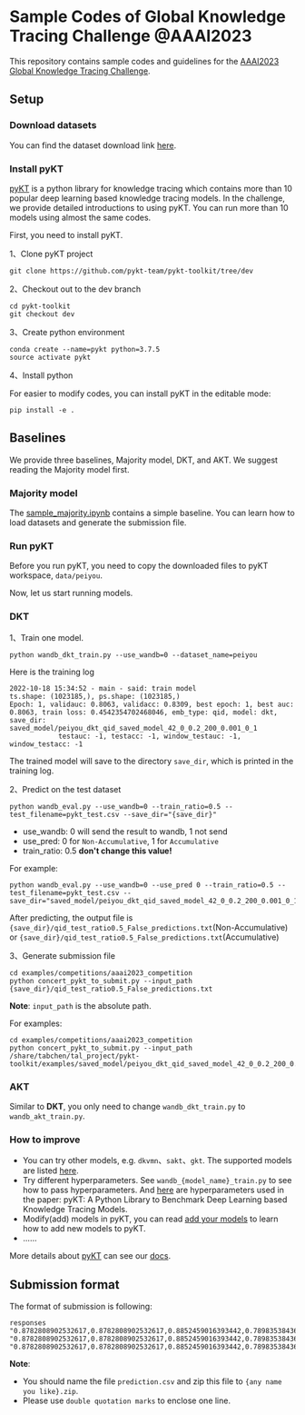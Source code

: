 # Sample Codes of Global Knowledge Tracing Challenge @AAAI2023

This repository contains sample codes and guidelines for the [AAAI2023 Global Knowledge Tracing Challenge](http://ai4ed.cc/competitions/aaai2023competition). 

## Setup
### Download datasets

You can find the dataset download link [here](http://ai4ed.cc/competitions/aaai2023competition). 

### Install pyKT

[pyKT](https://pykt.org/) is a python library for knowledge tracing which contains more than 10 popular deep learning based knowledge tracing models. In the challenge, we provide detailed introductions to using pyKT. You can run more than 10 models using almost the same codes. 


First, you need to install pyKT.

1、Clone pyKT project
```shell
git clone https://github.com/pykt-team/pykt-toolkit/tree/dev
```

2、Checkout out to the dev branch
```shell
cd pykt-toolkit
git checkout dev
```

3、Create python environment

```shell
conda create --name=pykt python=3.7.5
source activate pykt
```

4、Install python

For easier to modify codes, you can install pyKT in the editable mode:

```shell
pip install -e .
```



## Baselines
We provide three baselines, Majority model, DKT, and AKT. We suggest reading the Majority model first. 

### Majority model
The [sample_majority.ipynb](sample_majority.ipynb) contains a simple baseline. You can learn how to load datasets and generate the submission file. 

### Run pyKT
Before you run pyKT, you need to copy the downloaded files to pyKT workspace, `data/peiyou`.

Now, let us start running models.

### DKT
1、Train one model.
```shell
python wandb_dkt_train.py --use_wandb=0 --dataset_name=peiyou
```

Here is the training log

```shell
2022-10-18 15:34:52 - main - said: train model
ts.shape: (1023185,), ps.shape: (1023185,)
Epoch: 1, validauc: 0.8063, validacc: 0.8309, best epoch: 1, best auc: 0.8063, train loss: 0.4542354702468046, emb_type: qid, model: dkt, save_dir: saved_model/peiyou_dkt_qid_saved_model_42_0_0.2_200_0.001_0_1
            testauc: -1, testacc: -1, window_testauc: -1, window_testacc: -1
```

The trained model will save to the directory `save_dir`, which is printed in the training log.

2、Predict on the test dataset

```shell
python wandb_eval.py --use_wandb=0 --train_ratio=0.5 --test_filename=pykt_test.csv --save_dir="{save_dir}"
```
- use_wandb: 0 will send the result to wandb, 1 not send
- use_pred: 0 for `Non-Accumulative`, 1 for `Accumulative`
- train_ratio: 0.5 **don't change this value!**



For example:

```shell
python wandb_eval.py --use_wandb=0 --use_pred 0 --train_ratio=0.5 --test_filename=pykt_test.csv --save_dir="saved_model/peiyou_dkt_qid_saved_model_42_0_0.2_200_0.001_0_1"
```

After predicting, the output file is `{save_dir}/qid_test_ratio0.5_False_predictions.txt`(Non-Accumulative) or `{save_dir}/qid_test_ratio0.5_False_predictions.txt`(Accumulative)



3、Generate submission file

```
cd examples/competitions/aaai2023_competition
python concert_pykt_to_submit.py --input_path {save_dir}/qid_test_ratio0.5_False_predictions.txt
```

**Note**: `input_path` is the absolute path.

For examples:

```
cd examples/competitions/aaai2023_competition
python concert_pykt_to_submit.py --input_path /share/tabchen/tal_project/pykt-toolkit/examples/saved_model/peiyou_dkt_qid_saved_model_42_0_0.2_200_0.001_0_1/qid_test_ratio0.5_False_predictions.txt
```


### AKT

Similar to **DKT**, you only need to change `wandb_dkt_train.py` to `wandb_akt_train.py`.

### How to improve

- You can try other models, e.g. `dkvmn`、`sakt`、`gkt`. The supported models are listed [here](https://pykt-toolkit.readthedocs.io/en/latest/models.html).
- Try different hyperparameters. See `wandb_{model_name}_train.py` to see how to pass hyperparameters. And [here](https://github.com/pykt-team/pykt-toolkit/tree/dev/examples/seedwandb) are hyperparameters used in the paper: pyKT: A Python Library to Benchmark Deep Learning based Knowledge Tracing Models.
- Modify(add) models in pyKT, you can read  [add your models](https://pykt-toolkit.readthedocs.io/en/latest/contribute.html#add-your-models) to learn how to add new models to pyKT.
- ……



More details about [pyKT](https://pykt.org/) can see our [docs](https://pykt-toolkit.readthedocs.io/en/latest/quick_start.html).



## Submission format

The  format of submission is following:

```
responses
"0.8782808902532617,0.8782808902532617,0.8852459016393442,0.7898353843695062,0.8852459016393442,0.6502890173410405,0.5933641975308642,0.6192307692307693"
"0.8782808902532617,0.8782808902532617,0.8852459016393442,0.7898353843695062,0.8852459016393442,0.6502890173410405,0.5933641975308642,0.6192307692307693"
"0.8782808902532617,0.8782808902532617,0.8852459016393442,0.7898353843695062,0.8852459016393442,0.6502890173410405,0.5933641975308642,0.6192307692307693"
```

**Note**:

- You should name the file `prediction.csv` and zip this file to `{any name you like}.zip`. 
- Please use `double quotation marks` to enclose one line.